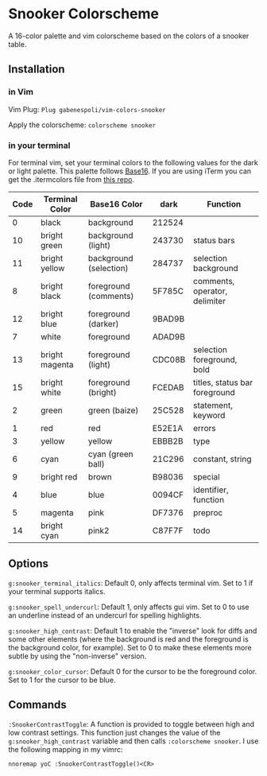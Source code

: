 # Snooker Colorscheme

A 16-color palette and vim colorscheme based on the colors of a snooker table.

## Installation

### in Vim

Vim Plug:
`Plug gabenespoli/vim-colors-snooker`

Apply the colorscheme:
`colorscheme snooker`

### in your terminal

For terminal vim, set your terminal colors to the following values for the dark or light palette. This palette follows [Base16](https://github.com/chriskempson/base16). If you are using iTerm you can get the .itermcolors file from [this repo](https://github.com/gabenespoli/iterm-color-palettes).

| Code | Terminal Color | Base16 Color           | dark   | Function                      |
| ---- | -------------- | -----------------      | ------ | ----------------------------- |
| 0    | black          | background             | 212524 |                               |
| 10   | bright green   | background (light)     | 243730 | status bars                   |
| 11   | bright yellow  | background (selection) | 284737 | selection background          |
| 8    | bright black   | foreground (comments)  | 5F785C | comments, operator, delimiter |
| 12   | bright blue    | foreground (darker)    | 9BAD9B |                               |
| 7    | white          | foreground             | ADAD9B |                               |
| 13   | bright magenta | foreground (light)     | CDC08B | selection foreground, bold    |
| 15   | bright white   | foreground (bright)    | FCEDAB | titles, status bar foreground |
| 2    | green          | green (baize)          | 25C528 | statement, keyword            |
| 1    | red            | red                    | E52E1A | errors                        |
| 3    | yellow         | yellow                 | EBBB2B | type                          |
| 6    | cyan           | cyan (green ball)      | 21C296 | constant, string              |
| 9    | bright red     | brown                  | B98036 | special                       |
| 4    | blue           | blue                   | 0094CF | identifier, function          |
| 5    | magenta        | pink                   | DF7376 | preproc                       |
| 14   | bright cyan    | pink2                  | C87F7F | todo                          |

## Options

`g:snooker_terminal_italics`: Default 0, only affects terminal vim. Set to 1 if your terminal supports italics.

`g:snooker_spell_undercurl`: Default 1, only affects gui vim. Set to 0 to use an underline instead of an undercurl for spelling highlights.

`g:snooker_high_contrast`: Default 1 to enable the "inverse" look for diffs and some other elements (where the background is red and the foreground is the background color, for example). Set to 0 to make these elements more subtle by using the "non-inverse" version.

`g:snooker_color_cursor`: Default 0 for the cursor to be the foreground color. Set to 1 for the cursor to be blue.

## Commands

`:SnookerContrastToggle`: A function is provided to toggle between high and low contrast settings. This function just changes the value of the `g:snooker_high_contrast` variable and then calls `:colorscheme snooker`. I use the following mapping in my vimrc:

```vim
nnoremap yoC :SnookerContrastToggle()<CR>
```
